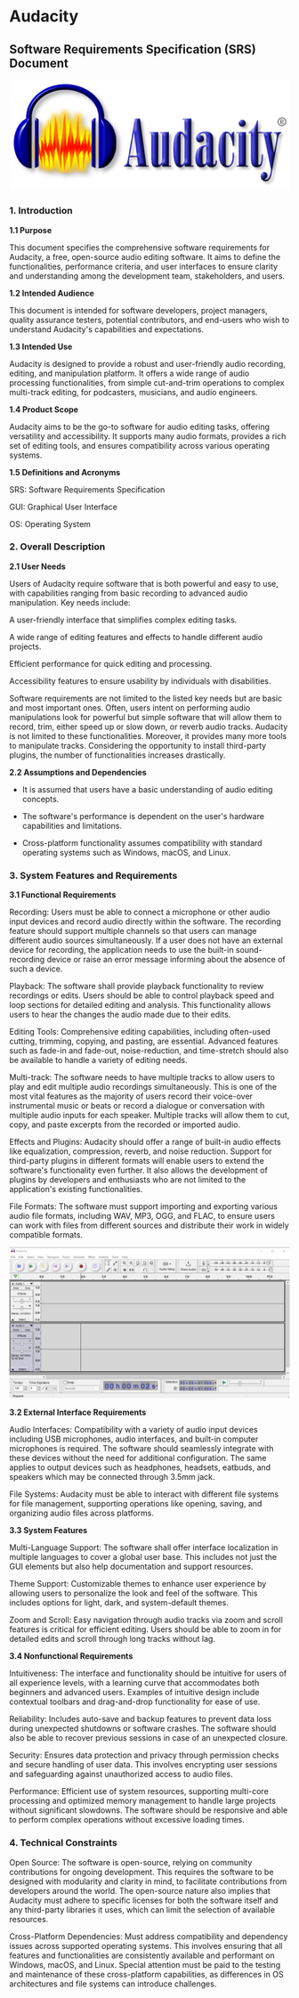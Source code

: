 # Audacity
## Software Requirements Specification (SRS) Document

![Logo](https://github.com/watreh/audacity/blob/master/screenshots/Audacity_Logo_With_Name.png)

### 1. Introduction

**1.1 Purpose**

This document specifies the comprehensive software requirements for Audacity, a free, open-source audio editing software. It aims to define the functionalities, performance criteria, and user interfaces to ensure clarity and understanding among the development team, stakeholders, and users.

**1.2 Intended Audience**

This document is intended for software developers, project managers, quality assurance testers, potential contributors, and end-users who wish to understand Audacity's capabilities and expectations.

**1.3 Intended Use**

Audacity is designed to provide a robust and user-friendly audio recording, editing, and manipulation platform. It offers a wide range of audio processing functionalities, from simple cut-and-trim operations to complex multi-track editing, for podcasters, musicians, and audio engineers.

**1.4 Product Scope**

Audacity aims to be the go-to software for audio editing tasks, offering versatility and accessibility. It supports many audio formats, provides a rich set of editing tools, and ensures compatibility across various operating systems.

**1.5 Definitions and Acronyms**

SRS: Software Requirements Specification

GUI: Graphical User Interface

OS: Operating System

### 2. Overall Description

**2.1 User Needs**

Users of Audacity require software that is both powerful and easy to use, with capabilities ranging from basic recording to advanced audio manipulation. Key needs include:

A user-friendly interface that simplifies complex editing tasks.

A wide range of editing features and effects to handle different audio projects.

Efficient performance for quick editing and processing.

Accessibility features to ensure usability by individuals with disabilities.

Software requirements are not limited to the listed key needs but are basic and most important ones. Often, users intent on performing audio manipulations look for powerful but simple software that will allow them to record, trim, either speed up or slow down, or reverb audio tracks. Audacity is not limited to these functionalities. Moreover, it provides many more tools to manipulate tracks. Considering the opportunity to install third-party plugins, the number of functionalities increases drastically.

**2.2 Assumptions and Dependencies**

- It is assumed that users have a basic understanding of audio editing concepts. 

- The software's performance is dependent on the user's hardware capabilities and limitations.

- Cross-platform functionality assumes compatibility with standard operating systems such as Windows, macOS, and Linux.


### 3. System Features and Requirements
**3.1 Functional Requirements**

Recording: Users must be able to connect a microphone or other audio input devices and record audio directly within the software. The recording feature should support multiple channels so that users can manage different audio sources simultaneously. If a user does not have an external device for recording, the application needs to use the built-in sound-recording device or raise an error message informing about the absence of such a device.

Playback: The software shall provide playback functionality to review recordings or edits. Users should be able to control playback speed and loop sections for detailed editing and analysis. This functionality allows users to hear the changes the audio made due to their edits. 

Editing Tools: Comprehensive editing capabilities, including often-used cutting, trimming, copying, and pasting, are essential. Advanced features such as fade-in and fade-out, noise-reduction, and time-stretch should also be available to handle a variety of editing needs.

Multi-track: The software needs to have multiple tracks to allow users to play and edit multiple audio recordings simultaneously. This is one of the most vital features as the majority of users record their voice-over instrumental music or beats or record a dialogue or conversation with multiple audio inputs for each speaker. Multiple tracks will allow them to cut, copy, and paste excerpts from the recorded or imported audio.  

Effects and Plugins: Audacity should offer a range of built-in audio effects like equalization, compression, reverb, and noise reduction. Support for third-party plugins in different formats will enable users to extend the software's functionality even further. It also allows the development of plugins by developers and enthusiasts who are not limited to the application's existing functionalities.

File Formats: The software must support importing and exporting various audio file formats, including WAV, MP3, OGG, and FLAC, to ensure users can work with files from different sources and distribute their work in widely compatible formats.

![Screen](https://github.com/watreh/audacity/blob/master/screenshots/Screenshot3.png)

**3.2 External Interface Requirements**

Audio Interfaces: Compatibility with a variety of audio input devices including USB microphones, audio interfaces, and built-in computer microphones is required. The software should seamlessly integrate with these devices without the need for additional configuration. The same applies to output devices such as headphones, headsets, eatbuds, and speakers which may be connected through 3.5mm jack.  

File Systems: Audacity must be able to interact with different file systems for file management, supporting operations like opening, saving, and organizing audio files across platforms.

**3.3 System Features**

Multi-Language Support: The software shall offer interface localization in multiple languages to cover a global user base. This includes not just the GUI elements but also help documentation and support resources.

Theme Support: Customizable themes to enhance user experience by allowing users to personalize the look and feel of the software. This includes options for light, dark, and system-default themes.

Zoom and Scroll: Easy navigation through audio tracks via zoom and scroll features is critical for efficient editing. Users should be able to zoom in for detailed edits and scroll through long tracks without lag.

**3.4 Nonfunctional Requirements**

Intuitiveness: The interface and functionality should be intuitive for users of all experience levels, with a learning curve that accommodates both beginners and advanced users. Examples of intuitive design include contextual toolbars and drag-and-drop functionality for ease of use.

Reliability: Includes auto-save and backup features to prevent data loss during unexpected shutdowns or software crashes. The software should also be able to recover previous sessions in case of an unexpected closure.

Security: Ensures data protection and privacy through permission checks and secure handling of user data. This involves encrypting user sessions and safeguarding against unauthorized access to audio files.

Performance: Efficient use of system resources, supporting multi-core processing and optimized memory management to handle large projects without significant slowdowns. The software should be responsive and able to perform complex operations without excessive loading times.

### 4. Technical Constraints

Open Source: The software is open-source, relying on community contributions for ongoing development. This requires the software to be designed with modularity and clarity in mind, to facilitate contributions from developers around the world. The open-source nature also implies that Audacity must adhere to specific licenses for both the software itself and any third-party libraries it uses, which can limit the selection of available resources.

Cross-Platform Dependencies: Must address compatibility and dependency issues across supported operating systems. This involves ensuring that all features and functionalities are consistently available and performant on Windows, macOS, and Linux. Special attention must be paid to the testing and maintenance of these cross-platform capabilities, as differences in OS architectures and file systems can introduce challenges.


